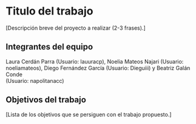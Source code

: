 # Titulo del trabajo

[Descripción breve del proyecto a realizar (2-3 frases).]

## Integrantes del equipo
Laura Cerdán Parra
  (Usuario: lauuracp),
Noelia Mateos Najari
  (Usuario: noeliamateos),
Diego Fernández García 
  (Usuario: Dieguiii) y
Beatriz Galán Conde  
  (Usuario: napolitanacc) 


## Objetivos del trabajo

[Lista de los objetivos que se persiguen con el trabajo propuesto.]
